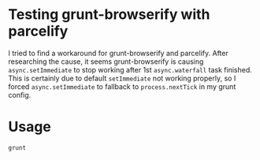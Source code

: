 # Testing grunt-browserify with parcelify
I tried to find a workaround for grunt-browserify and parcelify. After researching the cause, it seems grunt-browserify is causing `async.setImmediate` to stop working after 1st `async.waterfall` task finished. This is certainly due to default `setImmediate` not working properly, so I forced `async.setImmediate` to fallback to `process.nextTick` in my grunt config.

# Usage

```
grunt
```
